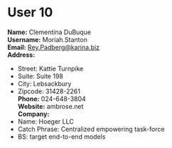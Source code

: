 # User 10
**Name:** Clementina DuBuque  
**Username:** Moriah.Stanton  
**Email:** Rey.Padberg@karina.biz  
**Address:**  
  - Street: Kattie Turnpike  
  - Suite: Suite 198  
  - City: Lebsackbury  
  - Zipcode: 31428-2261  
**Phone:** 024-648-3804  
**Website:** ambrose.net  
**Company:**  
  - Name: Hoeger LLC  
  - Catch Phrase: Centralized empowering task-force  
  - BS: target end-to-end models